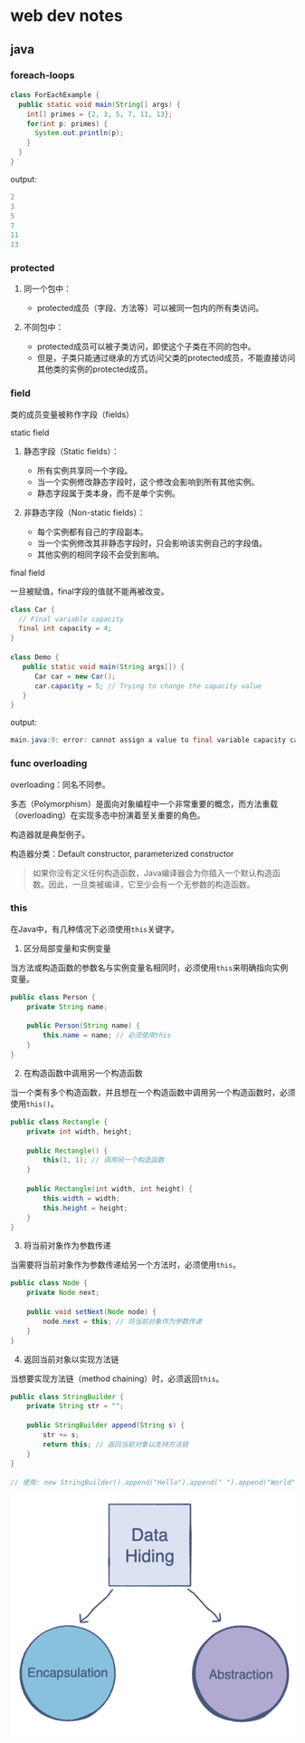# web dev notes

## java

### foreach-loops


```java
class ForEachExample {
  public static void main(String[] args) {
    int[] primes = {2, 3, 5, 7, 11, 13};
    for(int p: primes) {
      System.out.println(p);
    }
  }
}
```

output:

```java
2
3
5
7
11
13
```



### protected

1. 同一个包中：
    
    - protected成员（字段、方法等）可以被同一包内的所有类访问。
    
2. 不同包中：
    
    - protected成员可以被子类访问，即使这个子类在不同的包中。
    - 但是，子类只能通过继承的方式访问父类的protected成员，不能直接访问其他类的实例的protected成员。

### field

类的成员变量被称作字段（fields）

static field

1. 静态字段（Static fields）：
    
    - 所有实例共享同一个字段。
    - 当一个实例修改静态字段时，这个修改会影响到所有其他实例。
    - 静态字段属于类本身，而不是单个实例。
    
2. 非静态字段（Non-static fields）：
    
    - 每个实例都有自己的字段副本。
    - 当一个实例修改其非静态字段时，只会影响该实例自己的字段值。
    - 其他实例的相同字段不会受到影响。

final field

一旦被赋值，final字段的值就不能再被改变。


```java
class Car {
  // Final variable capacity
  final int capacity = 4;
}

class Demo {
   public static void main(String args[]) {
      Car car = new Car();
      car.capacity = 5; // Trying to change the capacity value
   }
}
```

output: 
```java
main.java:9: error: cannot assign a value to final variable capacity car.capacity = 5; // Trying to change the capacity value ^ 1 error
```

### func overloading

overloading：同名不同参。

多态（Polymorphism）是面向对象编程中一个非常重要的概念，而方法重载（overloading）在实现多态中扮演着至关重要的角色。

构造器就是典型例子。

构造器分类：Default constructor, parameterized constructor

> 如果你没有定义任何构造函数，Java编译器会为你插入一个默认构造函数。因此，一旦类被编译，它至少会有一个无参数的构造函数。

### this

在Java中，有几种情况下必须使用`this`关键字。

1. 区分局部变量和实例变量

当方法或构造函数的参数名与实例变量名相同时，必须使用`this`来明确指向实例变量。

```java
public class Person {
    private String name;

    public Person(String name) {
        this.name = name; // 必须使用this
    }
}
```

2. 在构造函数中调用另一个构造函数

当一个类有多个构造函数，并且想在一个构造函数中调用另一个构造函数时，必须使用`this()`。

```java
public class Rectangle {
    private int width, height;

    public Rectangle() {
        this(1, 1); // 调用另一个构造函数
    }

    public Rectangle(int width, int height) {
        this.width = width;
        this.height = height;
    }
}
```

3. 将当前对象作为参数传递

当需要将当前对象作为参数传递给另一个方法时，必须使用`this`。

```java
public class Node {
    private Node next;

    public void setNext(Node node) {
        node.next = this; // 将当前对象作为参数传递
    }
}
```

4. 返回当前对象以实现方法链

当想要实现方法链（method chaining）时，必须返回`this`。

```java
public class StringBuilder {
    private String str = "";

    public StringBuilder append(String s) {
        str += s;
        return this; // 返回当前对象以支持方法链
    }
}

// 使用: new StringBuilder().append("Hello").append(" ").append("World");
```





![](attachments/Data%20Hiding.png)

